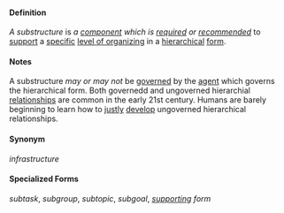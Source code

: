 #### Definition

*A substructure* is *a [component](https://github.com/gcassel/Modular-Organization-Terminology/blob/master/terms/element.md) which is [required](https://github.com/gcassel/Modular-Organization-Terminology/blob/master/terms/require.md) or [recommended](https://github.com/gcassel/Modular-Organizing-Terminology/blob/master/terms/recommend.md)* to [support](https://github.com/gcassel/Modular-Organization-Terminology/blob/master/terms/support.md) a [specific](https://github.com/gcassel/Modular-Organization-Terminology/blob/master/terms/specific.md) [level of organizing](https://github.com/gcassel/Modular-Organization-Terminology/blob/master/compound-terms/level-of-organizing.md) in a [hierarchical](https://github.com/gcassel/Modular-Organization-Terminology/blob/master/terms/hierarchy.md) [form](https://github.com/gcassel/Modular-Organization-Terminology/blob/master/terms/form.md).

#### Notes

A substructure *may or may not* be [governed](https://github.com/gcassel/Modular-Organization-Terminology/blob/master/terms/govern.md) by the [agent](https://github.com/gcassel/Modular-Organizing-Terminology/blob/master/terms/agent.md) which governs the hierarchical form.  Both governedd and ungoverned hierarchial [relationships](https://github.com/gcassel/Modular-Organization-Terminology/blob/master/terms/relate.md) are common in the early 21st century.  Humans are barely beginning to learn how to [justly](https://github.com/gcassel/Modular-Organization-Terminology/blob/master/terms/just.md) [develop](https://github.com/gcassel/Modular-Organization-Terminology/blob/master/terms/develop.md) ungoverned hierarchical relationships.

#### Synonym

*infrastructure*

#### Specialized Forms

*subtask*, *subgroup*, *subtopic*, *subgoal*, *[supporting](https://github.com/gcassel/Modular-Organization-Terminology/blob/master/terms/support.md) form*
